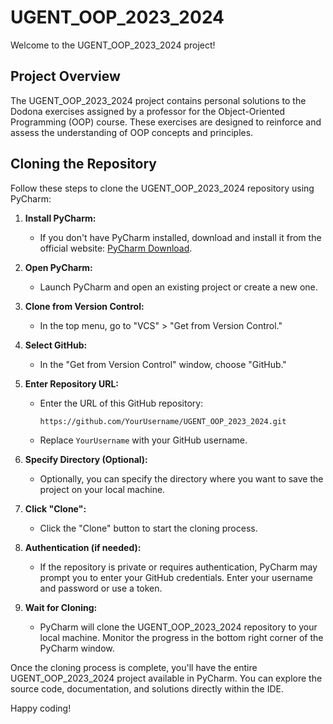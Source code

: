 # UGENT_OOP_2023_2024

Welcome to the UGENT_OOP_2023_2024 project!

## Project Overview

The UGENT_OOP_2023_2024 project contains personal solutions to the Dodona exercises assigned by a professor for the Object-Oriented Programming (OOP) course. These exercises are designed to reinforce and assess the understanding of OOP concepts and principles.


## Cloning the Repository

Follow these steps to clone the UGENT_OOP_2023_2024 repository using PyCharm:

1. **Install PyCharm:**
   - If you don't have PyCharm installed, download and install it from the official website: [PyCharm Download](https://www.jetbrains.com/pycharm/download/).

2. **Open PyCharm:**
   - Launch PyCharm and open an existing project or create a new one.

3. **Clone from Version Control:**
   - In the top menu, go to "VCS" > "Get from Version Control."

4. **Select GitHub:**
   - In the "Get from Version Control" window, choose "GitHub."

5. **Enter Repository URL:**
   - Enter the URL of this GitHub repository:
     ```
     https://github.com/YourUsername/UGENT_OOP_2023_2024.git
     ```
   - Replace `YourUsername` with your GitHub username.

6. **Specify Directory (Optional):**
   - Optionally, you can specify the directory where you want to save the project on your local machine.

7. **Click "Clone":**
   - Click the "Clone" button to start the cloning process.

8. **Authentication (if needed):**
   - If the repository is private or requires authentication, PyCharm may prompt you to enter your GitHub credentials. Enter your username and password or use a token.

9. **Wait for Cloning:**
   - PyCharm will clone the UGENT_OOP_2023_2024 repository to your local machine. Monitor the progress in the bottom right corner of the PyCharm window.

Once the cloning process is complete, you'll have the entire UGENT_OOP_2023_2024 project available in PyCharm. You can explore the source code, documentation, and solutions directly within the IDE.

Happy coding!

